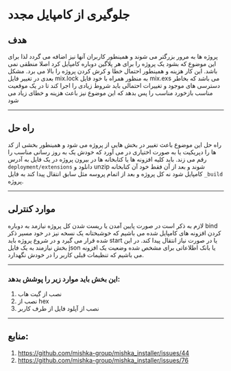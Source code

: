 # جلوگیری از کامپایل مجدد

## هدف
پروژه ها به مرور بزرگتر می شوند و همینطور کاربران آنها نیز اضافه می گردد لذا برای این موضوع که بشود یک پروژه را برای هر پلاگین دوباره کامپایل کرد اصلا منطقی نمی باشد. این کار هزینه و همینطور احتمال خطا و کرش کردن پروژه را بالا می برد.  مشکل بعدی در تغییر فایل mix.lock به منظور همراه با خود فایل mix.exs می باشد که بخاطر دسترسی های موجود و تغییرات احتمالی باید شروط زیادی را اجرا کند تا در یک موقعیت مناسب بازخورد مناسب را پس بدهد که این موضوع نیز باعث هزینه و خطای زیاد می شود

---

## راه حل

راه حل این موضوع باعث تغییر در بخش هایی از پروژه می شود و همینطور بخشی از کد ها را دپریکیت یا به صورت اختیاری در می آورد که خودش یک به روز رسانی مناسب را رقم می زند. باید کلیه افزونه ها یا کتابخانه ها در بیرون پروژه در یک فایل به آدرس `deployment/extensions`  دانلود و unzip شوند و بعد از آن فقط خود آن کتابخانه کامپایل شود نه کل پروژه و بعد از اتمام پروسه مثل سابق انتقال پیدا کند به فایل `_build` پروژه.

---

## موارد کنترلی
لازم به ذکر است در صورت پایین آمدن یا ریست شدن کل پروژه نیازمد به دوباره bind کردن افزونه های کامپایل شده می باشیم که خوشبختانه یک نسخه نیز در خود مسیر ذکر شده قرار می گیرد و در شروع پروژه باید start یا در صورت نیاز انتقال پیدا کند. در این بخش نیازمند به یک فایل json یا بانک اطلاعاتی برای مشخص شده وضعیت یک افزونه می باشیم که تنظیمات قبلی کاربر را در خودش نگهدارد.

---

### این بخش باید موارد زیر را پوشش بدهد:

1. نصب از گیت هاب
2. نصب از hex
3. نصب از آپلود فایل از طرف کاربر

---
## منابع:

1. https://github.com/mishka-group/mishka_installer/issues/44
2. https://github.com/mishka-group/mishka_installer/issues/76